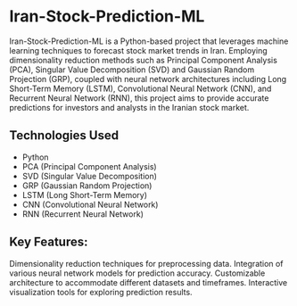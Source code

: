 # Iran-Stock-Prediction-ML
Iran-Stock-Prediction-ML is a Python-based project that leverages machine learning techniques to forecast stock market trends in Iran. Employing dimensionality reduction methods such as Principal Component Analysis (PCA), Singular Value Decomposition (SVD) and Gaussian Random Projection (GRP), coupled with neural network architectures including Long Short-Term Memory (LSTM), Convolutional Neural Network (CNN), and Recurrent Neural Network (RNN), this project aims to provide accurate predictions for investors and analysts in the Iranian stock market.

## Technologies Used

- Python
- PCA (Principal Component Analysis)
- SVD (Singular Value Decomposition)
- GRP (Gaussian Random Projection)
- LSTM (Long Short-Term Memory)
- CNN (Convolutional Neural Network)
- RNN (Recurrent Neural Network)

## Key Features:
Dimensionality reduction techniques for preprocessing data.
Integration of various neural network models for prediction accuracy.
Customizable architecture to accommodate different datasets and timeframes.
Interactive visualization tools for exploring prediction results.
